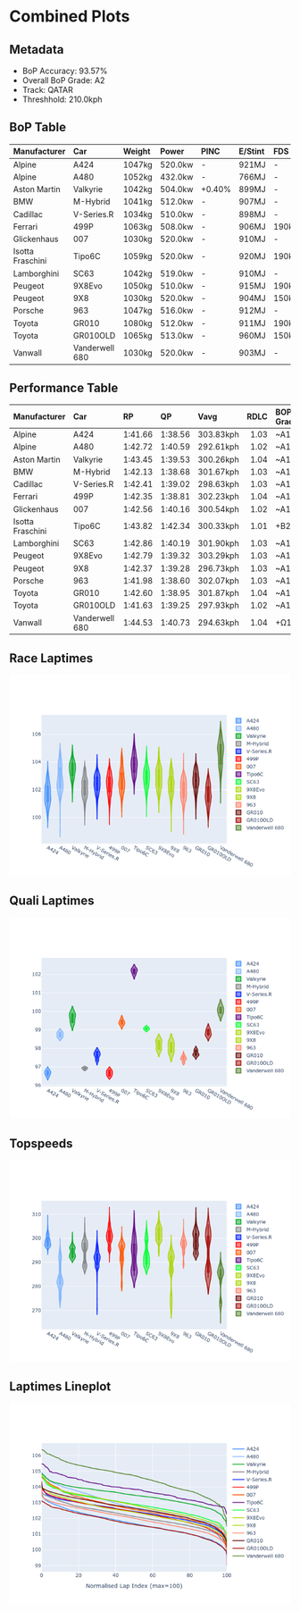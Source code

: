 # Combined Plots

## Metadata

- BoP Accuracy: 93.57%
- Overall BoP Grade: A2
- Track: QATAR
- Threshhold: 210.0kph

## BoP Table
| Manufacturer     | Car            | Weight   | Power   | PINC   | E/Stint   | FDS    |
|:-----------------|:---------------|:---------|:--------|:-------|:----------|:-------|
| Alpine           | A424           | 1047kg   | 520.0kw | -      | 921MJ     | -      |
| Alpine           | A480           | 1052kg   | 432.0kw | -      | 766MJ     | -      |
| Aston Martin     | Valkyrie       | 1042kg   | 504.0kw | +0.40% | 899MJ     | -      |
| BMW              | M-Hybrid       | 1041kg   | 512.0kw | -      | 907MJ     | -      |
| Cadillac         | V-Series.R     | 1034kg   | 510.0kw | -      | 898MJ     | -      |
| Ferrari          | 499P           | 1063kg   | 508.0kw | -      | 906MJ     | 190kph |
| Glickenhaus      | 007            | 1030kg   | 520.0kw | -      | 910MJ     | -      |
| Isotta Fraschini | Tipo6C         | 1059kg   | 520.0kw | -      | 920MJ     | 190kph |
| Lamborghini      | SC63           | 1042kg   | 519.0kw | -      | 910MJ     | -      |
| Peugeot          | 9X8Evo         | 1050kg   | 510.0kw | -      | 915MJ     | 190kph |
| Peugeot          | 9X8            | 1030kg   | 520.0kw | -      | 904MJ     | 150kph |
| Porsche          | 963            | 1047kg   | 516.0kw | -      | 912MJ     | -      |
| Toyota           | GR010          | 1080kg   | 512.0kw | -      | 911MJ     | 190kph |
| Toyota           | GR010OLD       | 1065kg   | 513.0kw | -      | 960MJ     | 150kph |
| Vanwall          | Vanderwell 680 | 1030kg   | 520.0kw | -      | 903MJ     | -      |

## Performance Table
| Manufacturer     | Car            | RP      | QP      | Vavg      |   RDLC | BOP-Grade   | Match   |
|:-----------------|:---------------|:--------|:--------|:----------|-------:|:------------|:--------|
| Alpine           | A424           | 1:41.66 | 1:38.56 | 303.83kph |   1.03 | ~A1         | 97.43%  |
| Alpine           | A480           | 1:42.72 | 1:40.59 | 292.61kph |   1.02 | ~A1         | 95.97%  |
| Aston Martin     | Valkyrie       | 1:43.45 | 1:39.53 | 300.26kph |   1.04 | ~A1         | 96.39%  |
| BMW              | M-Hybrid       | 1:42.13 | 1:38.68 | 301.67kph |   1.03 | ~A1         | 99.49%  |
| Cadillac         | V-Series.R     | 1:42.41 | 1:39.02 | 298.63kph |   1.03 | ~A1         | 99.94%  |
| Ferrari          | 499P           | 1:42.35 | 1:38.81 | 302.23kph |   1.04 | ~A1         | 99.79%  |
| Glickenhaus      | 007            | 1:42.56 | 1:40.16 | 300.54kph |   1.02 | ~A1         | 98.58%  |
| Isotta Fraschini | Tipo6C         | 1:43.82 | 1:42.34 | 300.33kph |   1.01 | +B2         | 80.60%  |
| Lamborghini      | SC63           | 1:42.86 | 1:40.19 | 301.90kph |   1.03 | ~A1         | 98.55%  |
| Peugeot          | 9X8Evo         | 1:42.79 | 1:39.32 | 303.29kph |   1.03 | ~A1         | 98.08%  |
| Peugeot          | 9X8            | 1:42.37 | 1:39.28 | 296.73kph |   1.03 | ~A1         | 99.93%  |
| Porsche          | 963            | 1:41.98 | 1:38.60 | 302.07kph |   1.03 | ~A1         | 99.48%  |
| Toyota           | GR010          | 1:42.60 | 1:38.95 | 301.87kph |   1.04 | ~A1         | 99.97%  |
| Toyota           | GR010OLD       | 1:41.63 | 1:39.25 | 297.93kph |   1.02 | ~A1         | 97.10%  |
| Vanwall          | Vanderwell 680 | 1:44.53 | 1:40.73 | 294.63kph |   1.04 | +Ω1         | 42.26%  |

## Race Laptimes
![Race Laptimes](images/race_violin.png)

## Quali Laptimes
![Quali Laptimes](images/quali_violin.png)

## Topspeeds
![Topspeeds](images/topspeed_violin.png)

## Laptimes Lineplot
![Laptimes Lineplot](images/laptime_line.png)

